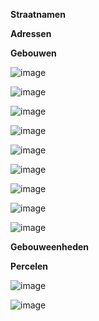 **Straatnamen**

**Adressen**

**Gebouwen**

![image](https://user-images.githubusercontent.com/49196256/229729126-0e4caee5-21ef-48a9-99c2-78f85477549c.png)

![image](https://user-images.githubusercontent.com/49196256/229736228-499ddaab-760e-41c4-b4ba-319e2da223cc.png)

![image](https://user-images.githubusercontent.com/49196256/229736289-f0bbe6b9-069d-42fb-8a12-708475bb742d.png)

![image](https://user-images.githubusercontent.com/49196256/229736350-288f0e5d-42ce-4e3c-9f4a-7599730c18c0.png)

![image](https://user-images.githubusercontent.com/49196256/229736732-8e8e1661-6b16-4b26-8e1e-135747c6b2a7.png)

![image](https://user-images.githubusercontent.com/49196256/229736499-02782760-378e-4c0a-8aea-9c1c091b41cf.png)

![image](https://user-images.githubusercontent.com/49196256/229736612-cc2067d7-0e3a-4cb9-ac48-7833bb221dae.png)

![image](https://user-images.githubusercontent.com/49196256/229736820-811ae927-1cc1-4c43-9840-0e6f8b5b458c.png)

![image](https://user-images.githubusercontent.com/49196256/229737027-7525fbbd-ddb5-463b-a0e0-236969a20597.png)


**Gebouweenheden**

**Percelen**

![image](https://user-images.githubusercontent.com/49196256/229729048-ff2bbab3-6d15-493d-85c2-cfc15af3dce9.png)

![image](https://user-images.githubusercontent.com/49196256/229729076-d9546995-557e-45ff-a519-e67cd8bcb97b.png)

